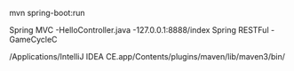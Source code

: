 mvn spring-boot:run

Spring MVC
-HelloController.java
-127.0.0.1:8888/index
Spring RESTFul
-GameCycleC

/Applications/IntelliJ IDEA CE.app/Contents/plugins/maven/lib/maven3/bin/